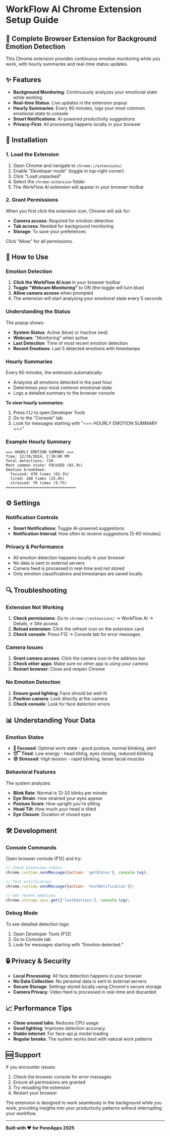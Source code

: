# WorkFlow AI Chrome Extension Setup Guide

## 🚀 Complete Browser Extension for Background Emotion Detection

This Chrome extension provides continuous emotion monitoring while you work, with hourly summaries and real-time status updates.

## ✨ Features

- **Background Monitoring**: Continuously analyzes your emotional state while working
- **Real-time Status**: Live updates in the extension popup
- **Hourly Summaries**: Every 60 minutes, logs your most common emotional state to console
- **Smart Notifications**: AI-powered productivity suggestions
- **Privacy-First**: All processing happens locally in your browser

## 🔧 Installation

### 1. Load the Extension

1. Open Chrome and navigate to `chrome://extensions/`
2. Enable "Developer mode" (toggle in top-right corner)
3. Click "Load unpacked"
4. Select the `chrome-extension` folder
5. The WorkFlow AI extension will appear in your browser toolbar

### 2. Grant Permissions

When you first click the extension icon, Chrome will ask for:
- **Camera access**: Required for emotion detection
- **Tab access**: Needed for background monitoring
- **Storage**: To save your preferences

Click "Allow" for all permissions.

## 🎯 How to Use

### Emotion Detection

1. **Click the WorkFlow AI icon** in your browser toolbar
2. **Toggle "Webcam Monitoring"** to ON (the toggle will turn blue)
3. **Allow camera access** when prompted
4. The extension will start analyzing your emotional state every 5 seconds

### Understanding the Status

The popup shows:
- **System Status**: Active (blue) or Inactive (red)
- **Webcam**: "Monitoring" when active
- **Last Detection**: Time of most recent emotion detection
- **Recent Emotions**: Last 5 detected emotions with timestamps

### Hourly Summaries

Every 60 minutes, the extension automatically:
- Analyzes all emotions detected in the past hour
- Determines your most common emotional state
- Logs a detailed summary to the browser console

**To view hourly summaries:**
1. Press `F12` to open Developer Tools
2. Go to the "Console" tab
3. Look for messages starting with "=== HOURLY EMOTION SUMMARY ==="

### Example Hourly Summary

```
=== HOURLY EMOTION SUMMARY ===
Time: 12/19/2024, 2:30:00 PM
Total detections: 720
Most common state: FOCUSED (65.3%)
Emotion breakdown:
  focused: 470 times (65.3%)
  tired: 180 times (25.0%)
  stressed: 70 times (9.7%)
===============================
```

## ⚙️ Settings

### Notification Controls

- **Smart Notifications**: Toggle AI-powered suggestions
- **Notification Interval**: How often to receive suggestions (5-60 minutes)

### Privacy & Performance

- All emotion detection happens locally in your browser
- No data is sent to external servers
- Camera feed is processed in real-time and not stored
- Only emotion classifications and timestamps are saved locally

## 🔍 Troubleshooting

### Extension Not Working

1. **Check permissions**: Go to `chrome://extensions/` → WorkFlow AI → Details → Site access
2. **Reload extension**: Click the refresh icon on the extension card
3. **Check console**: Press F12 → Console tab for error messages

### Camera Issues

1. **Grant camera access**: Click the camera icon in the address bar
2. **Check other apps**: Make sure no other app is using your camera
3. **Restart browser**: Close and reopen Chrome

### No Emotion Detection

1. **Ensure good lighting**: Face should be well-lit
2. **Position camera**: Look directly at the camera
3. **Check console**: Look for face detection errors

## 📊 Understanding Your Data

### Emotion States

- **🎯 Focused**: Optimal work state - good posture, normal blinking, alert
- **😴 Tired**: Low energy - head tilting, eyes closing, reduced blinking
- **😰 Stressed**: High tension - rapid blinking, tense facial muscles

### Behavioral Features

The system analyzes:
- **Blink Rate**: Normal is 12-20 blinks per minute
- **Eye Strain**: How strained your eyes appear
- **Posture Score**: How upright you're sitting
- **Head Tilt**: How much your head is tilted
- **Eye Closure**: Duration of closed eyes

## 🛠️ Development

### Console Commands

Open browser console (F12) and try:

```javascript
// Check extension status
chrome.runtime.sendMessage({action: 'getStatus'}, console.log);

// Test notification
chrome.runtime.sendMessage({action: 'testNotification'});

// Get recent emotions
chrome.storage.sync.get(['lastEmotions'], console.log);
```

### Debug Mode

To see detailed detection logs:
1. Open Developer Tools (F12)
2. Go to Console tab
3. Look for messages starting with "Emotion detected:"

## 🔒 Privacy & Security

- **Local Processing**: All face detection happens in your browser
- **No Data Collection**: No personal data is sent to external servers
- **Secure Storage**: Settings stored locally using Chrome's secure storage
- **Camera Privacy**: Video feed is processed in real-time and discarded

## 📈 Performance Tips

- **Close unused tabs**: Reduces CPU usage
- **Good lighting**: Improves detection accuracy
- **Stable internet**: For face-api.js model loading
- **Regular breaks**: The system works best with natural work patterns

## 🆘 Support

If you encounter issues:

1. Check the browser console for error messages
2. Ensure all permissions are granted
3. Try reloading the extension
4. Restart your browser

The extension is designed to work seamlessly in the background while you work, providing insights into your productivity patterns without interrupting your workflow.

---

**Built with ❤️ for PennApps 2025**

